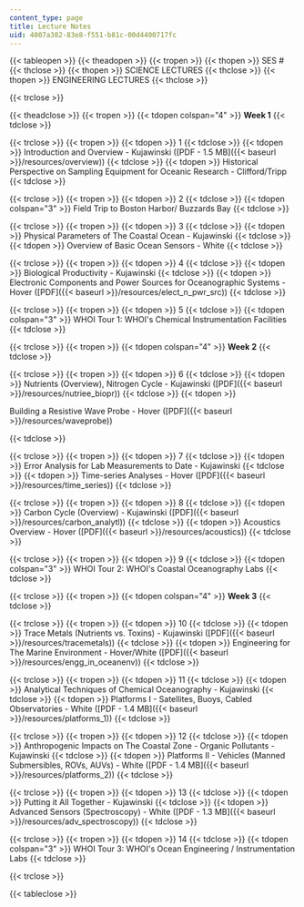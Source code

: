 ```yaml
---
content_type: page
title: Lecture Notes
uid: 4007a382-83e8-f551-b81c-00d4400717fc
---
```


{{< tableopen >}}
{{< theadopen >}}
{{< tropen >}}
{{< thopen >}}
SES #
{{< thclose >}}
{{< thopen >}}
SCIENCE LECTURES
{{< thclose >}}
{{< thopen >}}
ENGINEERING LECTURES
{{< thclose >}}

{{< trclose >}}

{{< theadclose >}}
{{< tropen >}}
{{< tdopen colspan="4" >}}
**Week 1**
{{< tdclose >}}

{{< trclose >}}
{{< tropen >}}
{{< tdopen >}}
1
{{< tdclose >}}
{{< tdopen >}}
Introduction and Overview - Kujawinski ([PDF - 1.5 MB]({{< baseurl >}}/resources/overview))
{{< tdclose >}}
{{< tdopen >}}
Historical Perspective on Sampling Equipment for Oceanic Research - Clifford/Tripp
{{< tdclose >}}

{{< trclose >}}
{{< tropen >}}
{{< tdopen >}}
2
{{< tdclose >}}
{{< tdopen colspan="3" >}}
Field Trip to Boston Harbor/ Buzzards Bay
{{< tdclose >}}

{{< trclose >}}
{{< tropen >}}
{{< tdopen >}}
3
{{< tdclose >}}
{{< tdopen >}}
Physical Parameters of The Coastal Ocean - Kujawinski
{{< tdclose >}}
{{< tdopen >}}
Overview of Basic Ocean Sensors - White
{{< tdclose >}}

{{< trclose >}}
{{< tropen >}}
{{< tdopen >}}
4
{{< tdclose >}}
{{< tdopen >}}
Biological Productivity - Kujawinski
{{< tdclose >}}
{{< tdopen >}}
Electronic Components and Power Sources for Oceanographic Systems - Hover ([PDF]({{< baseurl >}}/resources/elect_n_pwr_src))
{{< tdclose >}}

{{< trclose >}}
{{< tropen >}}
{{< tdopen >}}
5
{{< tdclose >}}
{{< tdopen colspan="3" >}}
WHOI Tour 1: WHOI's Chemical Instrumentation Facilities
{{< tdclose >}}

{{< trclose >}}
{{< tropen >}}
{{< tdopen colspan="4" >}}
**Week 2**
{{< tdclose >}}

{{< trclose >}}
{{< tropen >}}
{{< tdopen >}}
6
{{< tdclose >}}
{{< tdopen >}}
Nutrients (Overview), Nitrogen Cycle - Kujawinski ([PDF]({{< baseurl >}}/resources/nutriee_biopr))
{{< tdclose >}}
{{< tdopen >}}


Building a Resistive Wave Probe - Hover ([PDF]({{< baseurl >}}/resources/waveprobe))


{{< tdclose >}}

{{< trclose >}}
{{< tropen >}}
{{< tdopen >}}
7
{{< tdclose >}}
{{< tdopen >}}
Error Analysis for Lab Measurements to Date - Kujawinski
{{< tdclose >}}
{{< tdopen >}}
Time-series Analyses - Hover ([PDF]({{< baseurl >}}/resources/time_series))
{{< tdclose >}}

{{< trclose >}}
{{< tropen >}}
{{< tdopen >}}
8
{{< tdclose >}}
{{< tdopen >}}
Carbon Cycle (Overview) - Kujawinski ([PDF]({{< baseurl >}}/resources/carbon_analytl))
{{< tdclose >}}
{{< tdopen >}}
Acoustics Overview - Hover ([PDF]({{< baseurl >}}/resources/acoustics))
{{< tdclose >}}

{{< trclose >}}
{{< tropen >}}
{{< tdopen >}}
9
{{< tdclose >}}
{{< tdopen colspan="3" >}}
WHOI Tour 2: WHOI's Coastal Oceanography Labs
{{< tdclose >}}

{{< trclose >}}
{{< tropen >}}
{{< tdopen colspan="4" >}}
**Week 3**
{{< tdclose >}}

{{< trclose >}}
{{< tropen >}}
{{< tdopen >}}
10
{{< tdclose >}}
{{< tdopen >}}
Trace Metals (Nutrients vs. Toxins) - Kujawinski ([PDF]({{< baseurl >}}/resources/tracemetals))
{{< tdclose >}}
{{< tdopen >}}
Engineering for The Marine Environment - Hover/White ([PDF]({{< baseurl >}}/resources/engg_in_oceanenv))
{{< tdclose >}}

{{< trclose >}}
{{< tropen >}}
{{< tdopen >}}
11
{{< tdclose >}}
{{< tdopen >}}
Analytical Techniques of Chemical Oceanography - Kujawinski
{{< tdclose >}}
{{< tdopen >}}
Platforms I - Satellites, Buoys, Cabled Observatories - White ([PDF - 1.4 MB]({{< baseurl >}}/resources/platforms_1))
{{< tdclose >}}

{{< trclose >}}
{{< tropen >}}
{{< tdopen >}}
12
{{< tdclose >}}
{{< tdopen >}}
Anthropogenic Impacts on The Coastal Zone - Organic Pollutants - Kujawinski
{{< tdclose >}}
{{< tdopen >}}
Platforms II - Vehicles (Manned Submersibles, ROVs, AUVs) - White ([PDF - 1.4 MB]({{< baseurl >}}/resources/platforms_2))
{{< tdclose >}}

{{< trclose >}}
{{< tropen >}}
{{< tdopen >}}
13
{{< tdclose >}}
{{< tdopen >}}
Putting it All Together - Kujawinski
{{< tdclose >}}
{{< tdopen >}}
Advanced Sensors (Spectroscopy) - White ([PDF - 1.3 MB]({{< baseurl >}}/resources/adv_spectroscopy))
{{< tdclose >}}

{{< trclose >}}
{{< tropen >}}
{{< tdopen >}}
14
{{< tdclose >}}
{{< tdopen colspan="3" >}}
WHOI Tour 3: WHOI's Ocean Engineering / Instrumentation Labs
{{< tdclose >}}

{{< trclose >}}

{{< tableclose >}}